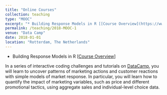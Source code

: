 ```yaml
---
title: "Online Courses"
collection: teaching
type: "MOOC"
excerpt: "* Building Response Models in R [[Course Overview](https://www.datacamp.com/courses/building-response-models-in-r)]"
permalink: /teaching/2018-MOOC-1
venue: "Data Camp"
date: 2018-01-01
location: "Rotterdam, The Netherlands"
---
```



* Building Response Models in R [[Course Overview](https://www.datacamp.com/courses/building-response-models-in-r)]

In a series of interactive coding challenges and tutorials on [DataCamp](https://www.datacamp.com/), you will learn to uncover patterns of marketing actions and customer reactions with simple models of market response. In particular, you will learn how to quantify the impact of marketing variables, such as price and different promotional tactics, using aggregate sales and individual-level choice data.
